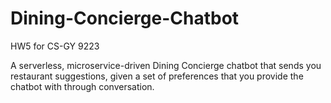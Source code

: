 # Dining-Concierge-Chatbot
HW5 for CS-GY 9223

A serverless, microservice-driven Dining Concierge chatbot that sends you restaurant suggestions, given a set of preferences that you provide the chatbot with through conversation.
